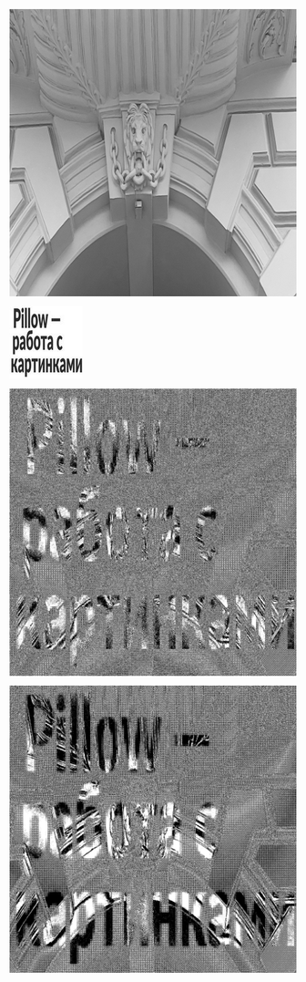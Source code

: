 ![](https://raw.githubusercontent.com/tonypithony/stegsolve/main/results/image_with_watermark0.jpg)


![](https://raw.githubusercontent.com/tonypithony/stegsolve/main/results/wm.jpg)


![](https://raw.githubusercontent.com/tonypithony/stegsolve/main/results/image_with_watermark-result-Indiancode01.jpg)

![](https://raw.githubusercontent.com/tonypithony/stegsolve/main/results/image_with_watermark-result-Indiancode02.jpg)
